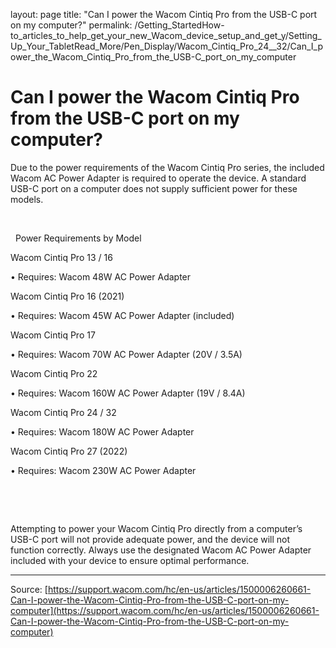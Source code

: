 layout: page
title: "Can I power the Wacom Cintiq Pro from the USB-C port on my computer?"
permalink: /Getting_StartedHow-to_articles_to_help_get_your_new_Wacom_device_setup_and_get_y/Setting_Up_Your_TabletRead_More/Pen_Display/Wacom_Cintiq_Pro_24__32/Can_I_power_the_Wacom_Cintiq_Pro_from_the_USB-C_port_on_my_computer

# Can I power the Wacom Cintiq Pro from the USB-C port on my computer?

Due to the power requirements of the Wacom Cintiq Pro series, the included Wacom AC Power Adapter is required to operate the device. A standard USB-C port on a computer does not supply sufficient power for these models.


 

 
Power Requirements by Model




Wacom Cintiq Pro 13 / 16


• Requires: Wacom 48W AC Power Adapter




Wacom Cintiq Pro 16 (2021)


• Requires: Wacom 45W AC Power Adapter (included)




Wacom Cintiq Pro 17


• Requires: Wacom 70W AC Power Adapter (20V / 3.5A)




Wacom Cintiq Pro 22


• Requires: Wacom 160W AC Power Adapter (19V / 8.4A)




Wacom Cintiq Pro 24 / 32


• Requires: Wacom 180W AC Power Adapter




Wacom Cintiq Pro 27 (2022)


• Requires: Wacom 230W AC Power Adapter




 



 


Attempting to power your Wacom Cintiq Pro directly from a computer’s USB-C port will not provide adequate power, and the device will not function correctly. Always use the designated Wacom AC Power Adapter included with your device to ensure optimal performance.

---
Source: [https://support.wacom.com/hc/en-us/articles/1500006260661-Can-I-power-the-Wacom-Cintiq-Pro-from-the-USB-C-port-on-my-computer](https://support.wacom.com/hc/en-us/articles/1500006260661-Can-I-power-the-Wacom-Cintiq-Pro-from-the-USB-C-port-on-my-computer)
